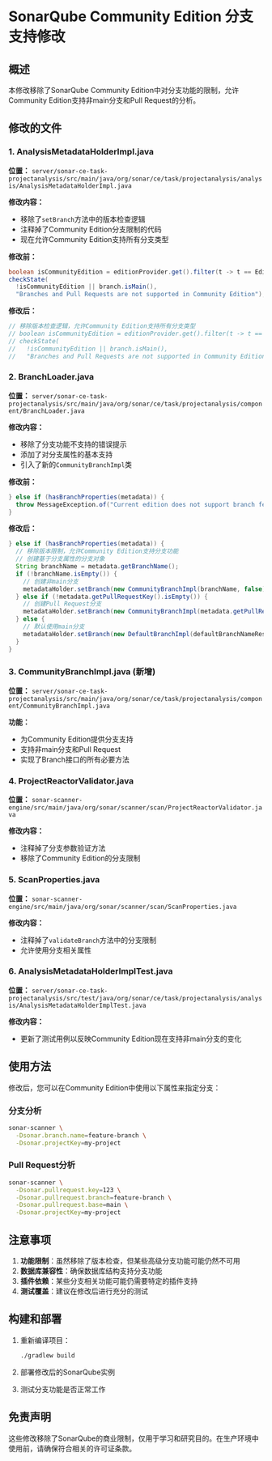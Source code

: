 # SonarQube Community Edition 分支支持修改

## 概述

本修改移除了SonarQube Community Edition中对分支功能的限制，允许Community Edition支持非main分支和Pull Request的分析。

## 修改的文件

### 1. AnalysisMetadataHolderImpl.java
**位置：** `server/sonar-ce-task-projectanalysis/src/main/java/org/sonar/ce/task/projectanalysis/analysis/AnalysisMetadataHolderImpl.java`

**修改内容：**
- 移除了`setBranch`方法中的版本检查逻辑
- 注释掉了Community Edition分支限制的代码
- 现在允许Community Edition支持所有分支类型

**修改前：**
```java
boolean isCommunityEdition = editionProvider.get().filter(t -> t == EditionProvider.Edition.COMMUNITY).isPresent();
checkState(
  !isCommunityEdition || branch.isMain(),
  "Branches and Pull Requests are not supported in Community Edition");
```

**修改后：**
```java
// 移除版本检查逻辑，允许Community Edition支持所有分支类型
// boolean isCommunityEdition = editionProvider.get().filter(t -> t == EditionProvider.Edition.COMMUNITY).isPresent();
// checkState(
//   !isCommunityEdition || branch.isMain(),
//   "Branches and Pull Requests are not supported in Community Edition");
```

### 2. BranchLoader.java
**位置：** `server/sonar-ce-task-projectanalysis/src/main/java/org/sonar/ce/task/projectanalysis/component/BranchLoader.java`

**修改内容：**
- 移除了分支功能不支持的错误提示
- 添加了对分支属性的基本支持
- 引入了新的`CommunityBranchImpl`类

**修改前：**
```java
} else if (hasBranchProperties(metadata)) {
  throw MessageException.of("Current edition does not support branch feature");
}
```

**修改后：**
```java
} else if (hasBranchProperties(metadata)) {
  // 移除版本限制，允许Community Edition支持分支功能
  // 创建基于分支属性的分支对象
  String branchName = metadata.getBranchName();
  if (!branchName.isEmpty()) {
    // 创建非main分支
    metadataHolder.setBranch(new CommunityBranchImpl(branchName, false));
  } else if (!metadata.getPullRequestKey().isEmpty()) {
    // 创建Pull Request分支
    metadataHolder.setBranch(new CommunityBranchImpl(metadata.getPullRequestKey(), BranchType.PULL_REQUEST));
  } else {
    // 默认使用main分支
    metadataHolder.setBranch(new DefaultBranchImpl(defaultBranchNameResolver.getEffectiveMainBranchName()));
  }
}
```

### 3. CommunityBranchImpl.java (新增)
**位置：** `server/sonar-ce-task-projectanalysis/src/main/java/org/sonar/ce/task/projectanalysis/component/CommunityBranchImpl.java`

**功能：**
- 为Community Edition提供分支支持
- 支持非main分支和Pull Request
- 实现了Branch接口的所有必要方法

### 4. ProjectReactorValidator.java
**位置：** `sonar-scanner-engine/src/main/java/org/sonar/scanner/scan/ProjectReactorValidator.java`

**修改内容：**
- 注释掉了分支参数验证方法
- 移除了Community Edition的分支限制

### 5. ScanProperties.java
**位置：** `sonar-scanner-engine/src/main/java/org/sonar/scanner/scan/ScanProperties.java`

**修改内容：**
- 注释掉了`validateBranch`方法中的分支限制
- 允许使用分支相关属性

### 6. AnalysisMetadataHolderImplTest.java
**位置：** `server/sonar-ce-task-projectanalysis/src/test/java/org/sonar/ce/task/projectanalysis/analysis/AnalysisMetadataHolderImplTest.java`

**修改内容：**
- 更新了测试用例以反映Community Edition现在支持非main分支的变化

## 使用方法

修改后，您可以在Community Edition中使用以下属性来指定分支：

### 分支分析
```bash
sonar-scanner \
  -Dsonar.branch.name=feature-branch \
  -Dsonar.projectKey=my-project
```

### Pull Request分析
```bash
sonar-scanner \
  -Dsonar.pullrequest.key=123 \
  -Dsonar.pullrequest.branch=feature-branch \
  -Dsonar.pullrequest.base=main \
  -Dsonar.projectKey=my-project
```

## 注意事项

1. **功能限制**：虽然移除了版本检查，但某些高级分支功能可能仍然不可用
2. **数据库兼容性**：确保数据库结构支持分支功能
3. **插件依赖**：某些分支相关功能可能仍需要特定的插件支持
4. **测试覆盖**：建议在修改后进行充分的测试

## 构建和部署

1. 重新编译项目：
   ```bash
   ./gradlew build
   ```

2. 部署修改后的SonarQube实例

3. 测试分支功能是否正常工作

## 免责声明

这些修改移除了SonarQube的商业限制，仅用于学习和研究目的。在生产环境中使用前，请确保符合相关的许可证条款。 